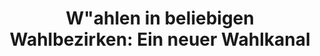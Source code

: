 ---
title: "W&quot;ahlen in beliebigen Wahlbezirken: Ein neuer Wahlkanal"
collection: publications
permalink: /publications/2013-02-Wahlen-in-beliebigen-Wahlbezirken-Ein-neuer-Wahlkanal
venue: 'Abstraction and Application: Proceedings of the 16th International Legal Informatics Symposium (IRIS 2013)'
pages: '249--256'
publisher: 'Austrian Computer Society'
year: '2013'
citation: ' <b>Jurlind Budurushi</b>,  Maria Henning,  Melanie Volkamer</br> Abstraction and Application: Proceedings of the 16th International Legal Informatics Symposium (IRIS 2013)</br>'
---